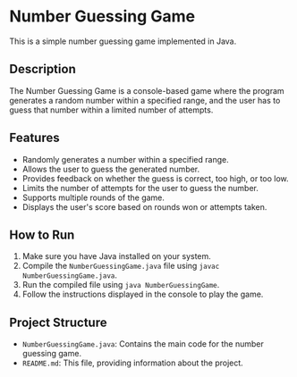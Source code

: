 # Number Guessing Game

This is a simple number guessing game implemented in Java.

## Description

The Number Guessing Game is a console-based game where the program generates a random number within a specified range, and the user has to guess that number within a limited number of attempts.

## Features

- Randomly generates a number within a specified range.
- Allows the user to guess the generated number.
- Provides feedback on whether the guess is correct, too high, or too low.
- Limits the number of attempts for the user to guess the number.
- Supports multiple rounds of the game.
- Displays the user's score based on rounds won or attempts taken.

## How to Run

1. Make sure you have Java installed on your system.
2. Compile the `NumberGuessingGame.java` file using `javac NumberGuessingGame.java`.
3. Run the compiled file using `java NumberGuessingGame`.
4. Follow the instructions displayed in the console to play the game.

## Project Structure

- `NumberGuessingGame.java`: Contains the main code for the number guessing game.
- `README.md`: This file, providing information about the project.
